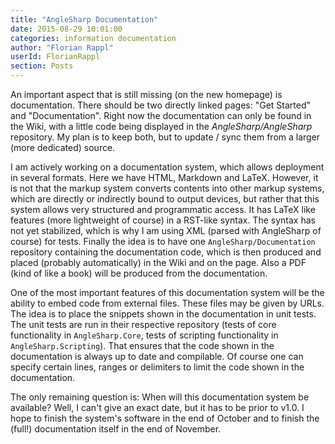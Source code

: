 ```yaml
---
title: "AngleSharp Documentation"
date: 2015-08-29 10:01:00
categories: information documentation
author: "Florian Rappl"
userId: FlorianRappl
section: Posts
---
```

An important aspect that is still missing (on the new homepage) is documentation. There should be two directly linked pages: "Get Started" and "Documentation". Right now the documentation can only be found in the Wiki, with a little code being displayed in the *AngleSharp/AngleSharp* repository. My plan is to keep both, but to update / sync them from a larger (more dedicated) source.

I am actively working on a documentation system, which allows deployment in several formats. Here we have HTML, Markdown and LaTeX. However, it is not that the markup system converts contents into other markup systems, which are directly or indirectly bound to output devices, but rather that this system allows very structured and programmatic access. It has LaTeX like features (more lightweight of course) in a RST-like syntax. The syntax has not yet stabilized, which is why I am using XML (parsed with AngleSharp of course) for tests. Finally the idea is to have one `AngleSharp/Documentation` repository containing the documentation code, which is then produced and placed (probably automatically) in the Wiki and on the page. Also a PDF (kind of like a book) will be produced from the documentation.

One of the most important features of this documentation system will be the ability to embed code from external files. These files may be given by URLs. The idea is to place the snippets shown in the documentation in unit tests. The unit tests are run in their respective repository (tests of core functionality in `AngleSharp.Core`, tests of scripting functionality in `AngleSharp.Scripting`). That ensures that the code shown in the documentation is always up to date and compilable. Of course one can specify certain lines, ranges or delimiters to limit the code shown in the documentation.

The only remaining question is: When will this documentation system be available? Well, I can't give an exact date, but it has to be prior to v1.0. I hope to finish the system's software in the end of October and to finish the (full!) documentation itself in the end of November.